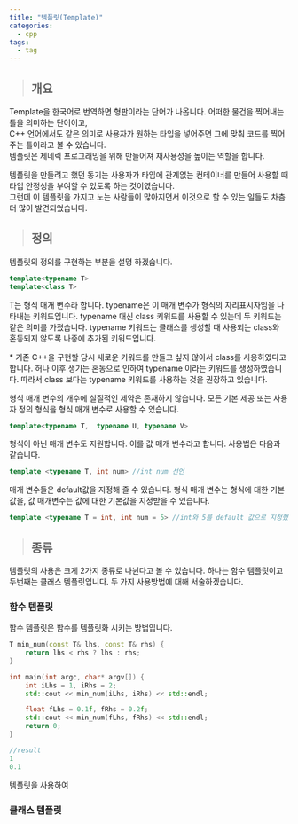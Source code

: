 ```yaml
---
title: "템플릿(Template)"
categories:
  - cpp
tags:
  - tag
---
```

> ## 개요
Template을 한국어로 번역하면 형판이라는 단어가 나옵니다. 어떠한 물건을 찍어내는 틀을 의미하는 단어이고,<br>
C++ 언어에서도 같은 의미로 사용자가 원하는 타입을 넣어주면 그에 맞춰 코드를 찍어주는 틀이라고 볼 수 있습니다.<br>
템플릿은 제네릭 프로그래밍을 위해 만들어져 재사용성을 높이는 역할을 합니다.

템플릿을 만들려고 했던 동기는 사용자가 타입에 관계없는 컨테이너를 만들어 사용할 때 타입 안정성을 부여할 수 있도록 하는 것이였습니다.<br>
그런데 이 템플릿을 가지고 노는 사람들이 많아지면서 이것으로 할 수 있는 일들도 차츰 더 많이 발견되었습니다.

> ## 정의

템플릿의 정의를 구현하는 부분을 설명 하겠습니다.

```cpp
template<typename T>
template<class T>
```
T는 형식 매개 변수라 합니다. typename은 이 매개 변수가 형식의 자리표시자임을 나타내는 키워드입니다.
typename 대신 class 키워드를 사용할 수 있는데 두 키워드는 같은 의미를 가졌습니다.
typename 키워드는 클래스를 생성할 때 사용되는 class와 혼동되지 않도록 나중에 추가된 키워드입니다.

\* 기존 C++을 구현할 당시 새로운 키워드를 만들고 싶지 않아서 class를 사용하였다고 합니다.
허나 이후 생기는 혼동으로 인하여 typename 이라는 키워드를 생성하였습니다.
따라서 class 보다는 typename 키워드를 사용하는 것을 권장하고 있습니다.

형식 매개 변수의 개수에 실질적인 제약은 존재하지 않습니다.
모든 기본 제공 또는 사용자 정의 형식을 형식 매개 변수로 사용할 수 있습니다.
```cpp
template<typename T,  typename U, typename V>
```
형식이 아닌 매개 변수도 지원합니다. 이를 값 매개 변수라고 합니다.
사용법은 다음과 같습니다.
```cpp
template <typename T, int num> //int num 선언
```
매개 변수들은 default값을 지정해 줄 수 있습니다.
형식 매개 변수는 형식에 대한 기본 값을, 값 매개변수는 값에 대한 기본값을 지정받을 수 있습니다.
```cpp
template <typename T = int, int num = 5> //int와 5를 default 값으로 지정했다.
```

> ## 종류

템플릿의 사용은 크게 2가지 종류로 나뉜다고 볼 수 있습니다. 하나는 함수 템플릿이고 두번째는 클래스 템플릿입니다.
두 가지 사용방법에 대해 서술하겠습니다.
### 함수 템플릿
함수 템플릿은 함수를 템플릿화 시키는 방법입니다.
```cpp
T min_num(const T& lhs, const T& rhs) {
	return lhs < rhs ? lhs : rhs;
}

int main(int argc, char* argv[]) {
	int iLhs = 1, iRhs = 2;
	std::cout << min_num(iLhs, iRhs) << std::endl;

	float fLhs = 0.1f, fRhs = 0.2f;
	std::cout << min_num(fLhs, fRhs) << std::endl;
	return 0;
}

//result
1
0.1
```
템플릿을 사용하여 

### 클래스 템플릿
